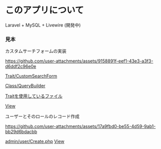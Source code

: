 # このアプリについて

Laravel + MySQL + Livewire (開発中)

### 見本

カスタムサーチフォームの実装

https://github.com/user-attachments/assets/9158891f-eef1-43e3-a3f3-d6ddf2c96e0e

[Trait/CustomSearchForm](https://github.com/user92085523/shop/blob/main/app/MyHelper/Trait/CustomSearchForm.php "CustomSearchForm.php")

[Class/QueryBuilder](https://github.com/user92085523/shop/blob/main/app/MyHelper/Class/QueryBuilder.php "QueryBuilder.php")

[Traitを使用しているファイル](https://github.com/user92085523/shop/blob/main/app/Livewire/Admin/User/Index.php "Index.php")

[View](https://github.com/user92085523/shop/blob/main/resources/views/livewire/admin/user/index.blade.php "index.blade.php")


ユーザーとそのロールのレコード作成

https://github.com/user-attachments/assets/17a9fbd0-be55-4d59-9ab1-bb29d6bdacbb

[admin/user/Create.php](https://github.com/user92085523/shop/blob/main/app/Livewire/Admin/User/Create.php "Create.php")
[View](https://github.com/user92085523/shop/blob/main/resources/views/livewire/admin/user/create.blade.php "create.blade.php")
